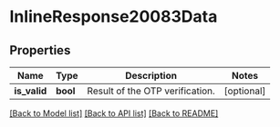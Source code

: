# InlineResponse20083Data

## Properties
Name | Type | Description | Notes
------------ | ------------- | ------------- | -------------
**is_valid** | **bool** | Result of the OTP verification. | [optional] 

[[Back to Model list]](../../README.md#documentation-for-models) [[Back to API list]](../../README.md#documentation-for-api-endpoints) [[Back to README]](../../README.md)

